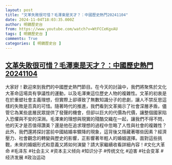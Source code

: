 ```yaml
---
layout: post
title: "文革失敗很可惜？毛澤東是天才？：中國歷史熱門20241104"
date: 2024-11-04T18:03:35.000Z
author: 明鏡歷史台
from: https://www.youtube.com/watch?v=WtFCCeKgxAU
tags: [ 明鏡歷史台 ]
comments: True
categories: [ 明鏡歷史台 ]
---
```

<!--1730743415000-->
[文革失敗很可惜？毛澤東是天才？：中國歷史熱門20241104](https://www.youtube.com/watch?v=WtFCCeKgxAU)
------

<div>
大家好！歡迎來到我們的中國歷史熱門節目。在今天的討論中，我們將聚焦於文化大革命這場具有爭議性的運動，以及毛澤東這位歷史人物的複雜性。文革的初衷是在於重塑社會主義理想，但實際上卻導致了無數知識分子的悲劇，讓人不禁反思這樣的失敗是否真的可惜。隨著時代的推進，我們看到文革揭示了社會深層矛盾，儘管它為某些底層民眾提供了發聲的機會，但卻以巨大的代價為代價，讓整個國家陷入恐懼與不安的深淵。毛澤東的理想與現實的殘酷交織在一起，讓我們不得不問，他的天才是否值得讚美？還是他在追求理想的過程中忽略了人性與社會的複雜性？此外，我們還將探討當前中國結婚率驟降的現象，這背後又隱藏著哪些因素？經濟壓力、社會觀念的轉變與歷史的影響，正影響著年輕人的婚姻選擇。面對這些挑戰，未來的婚姻形式和意義又將如何演變？請大家繼續收看詳細內容！#文化大革命 #毛泽东 #社会主义 #资本主义倾向 #知识分子 #传统文化 #迫害 #社会变革 #经济发展 #政治运动
</div>

